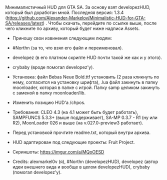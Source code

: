 Минималистичный HUD для GTA SA. За основу взят developezHUD, который был доработан мной. 
Последняя версия: 1.3.4 (https://github.com/Alexander-Markelov/Minimalistic-HUD-for-GTA-SA/releases/latest)
. Чтобы скачать, перейдите по ссылке выше, после чего кликните по архиву, который будет ниже надписи Assets.
- Приношу свои извинения следующим людям: 
- #Northn (за то, что взял его файл и переименовал).
- developez (в его платном скрипте HUD почти такой же как и у этого).
- crybaby (вроде помогал developez'у).

- Установка: файл Bebas Neue Bold.ttf установить (2 раза кликнуть по нему, согласится на установку шрифта), .lua файл закинуть в папку moonloader, которая в папке с игрой. Папку samp целиком закинуть с заменой в папку moonloader/lib.

- Изменить позицию HUD'а /chpos.

- Требования: CLEO 4.3 (на 4.1 может быть будет работать), SAMPFUNCS 5.3.3+ (выше поддерживает), SA-MP 0.3.7 - R1 (ну или R2), MoonLoader 026 и выше (на v.027.0-preview3 работает).

- Перед установкой прочтите readme.txt, который внутри архива.

- HUD адаптирован под следующие проекты: Fruit Project.

- Скриншоты: https://imgur.com/a/MQoOESD

- Credits: alexmarkel0v (я), #Northn (developezHUD), developez (автор идеи внешнего вида и вообще в целом developezHUD), crybaby (помогал developez'у).

